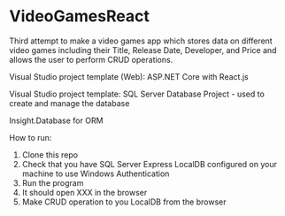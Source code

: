 # VideoGamesReact

Third attempt to make a video games app which stores data on different video games including their Title, Release Date, Developer, and Price and allows the user to perform CRUD operations.



Visual Studio project template (Web): ASP.NET Core with React.js

Visual Studio project template: SQL Server Database Project - used to create and manage the database



Insight.Database for ORM



How to run:

1. Clone this repo
2. Check that you have SQL Server Express LocalDB configured on your machine to use Windows Authentication
3. Run the program
4. It should open XXX in the browser
5. Make CRUD operation to you LocalDB from the browser
